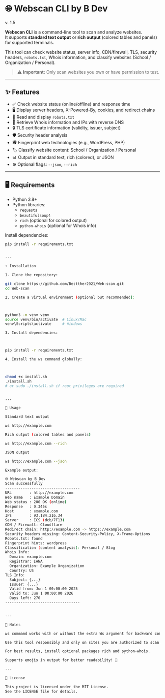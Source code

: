 # 🌐 Webscan CLI by B Dev
v. 1.5

**Webscan CLI** is a command-line tool to scan and analyze websites.  
It supports **standard text output** or **rich output** (colored tables and panels) for supported terminals.  

This tool can check website status, server info, CDN/firewall, TLS, security headers, `robots.txt`, Whois information, and classify websites (School / Organization / Personal).  

> ⚠️ **Important:** Only scan websites you own or have permission to test.

---

## ✨ Features

- ✅ Check website status (online/offline) and response time
- 🖥️ Display server headers, X-Powered-By, cookies, and redirect chains
- 🤖 Read and display `robots.txt`
- 📡 Retrieve Whois information and IPs with reverse DNS
- 🔒 TLS certificate information (validity, issuer, subject)
- 🛡️ Security header analysis
- 🕵️ Fingerprint web technologies (e.g., WordPress, PHP)
- 🏷️ Classify website content: School / Organization / Personal
- 📊 Output in standard text, rich (colored), or JSON
- ⚙️ Optional flags: `--json`, `--rich`

---

## 🖥️ Requirements

- Python 3.8+
- Python libraries:
  - `requests`
  - `beautifulsoup4`
  - `rich` (optional for colored output)
  - `python-whois` (optional for Whois info)

Install dependencies:

```bash
pip install -r requirements.txt


---

⚡ Installation

1. Clone the repository:

git clone https://github.com/Bestther2021/Web-scan.git
cd Web-scan

2. Create a virtual environment (optional but recommended):



python3 -m venv venv
source venv/bin/activate  # Linux/Mac
venv\Scripts\activate     # Windows

3. Install dependencies:



pip install -r requirements.txt

4. Install the ws command globally:



chmod +x install.sh
./install.sh
# or sudo ./install.sh if root privileges are required


---

🏃 Usage

Standard text output

ws http://example.com

Rich output (colored tables and panels)

ws http://example.com --rich

JSON output

ws http://example.com --json

Example output:

🌐 Webscan by B Dev
Scan successfully
----------------------------------
URL        : http://example.com
Web name   : Example Domain
Web status : 200 OK (online)
Response   : 0.345s
Host       : example.com
IPs        : 93.184.216.34
Server     : ECS (dcb/7F13)
CDN / Firewall: Cloudflare
Redirect chain: http://example.com -> https://example.com
Security headers missing: Content-Security-Policy, X-Frame-Options
Robots.txt: found
Fingerprint hints: wordpress
Classification (content analysis): Personal / Blog
Whois Info:
  Domain: example.com
  Registrar: IANA
  Organization: Example Organization
  Country: US
TLS Info:
  Subject: {...}
  Issuer: {...}
  Valid from: Jun 1 00:00:00 2025
  Valid to: Jun 1 00:00:00 2026
  Days left: 270
----------------------------------


---

📌 Notes

ws command works with or without the extra Ws argument for backward compatibility.

Use this tool responsibly and only on sites you are authorized to scan.

For best results, install optional packages rich and python-whois.

Supports emojis in output for better readability! 🎨

---

📄 License

This project is licensed under the MIT License.
See the LICENSE file for details.
